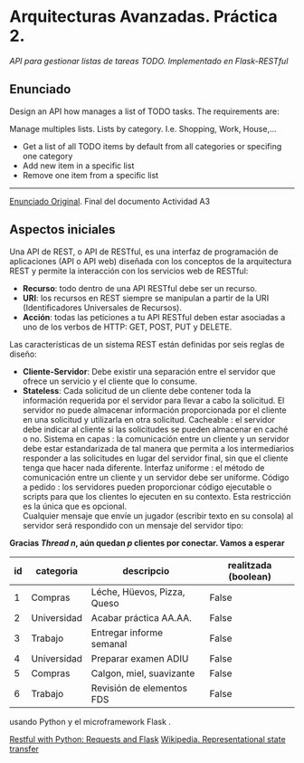 
# Arquitecturas Avanzadas. Práctica 2. 

_API para gestionar listas de tareas TODO. Implementado en Flask-RESTful_

## Enunciado

 Design an API how manages a list of TODO tasks. The requirements are:

Manage multiples lists. Lists by category. I.e. Shopping, Work, House,...
  - Get a list of all TODO items by default from all categories or specifing one category
  - Add new item in a specific list
  - Remove one item from a specific list


 ---
[Enunciado Original](https://github.com/aNDREUET648/aa.aa_restful/blob/master/Restful_with_Flask.ipynb). Final del documento Actividad A3
 
 
## Aspectos iniciales

  Una API de REST, o API de RESTful, es una interfaz de programación de aplicaciones (API o API web) diseñada con los conceptos de la arquitectura REST y permite la interacción con los servicios web de RESTful:
  - **Recurso**: todo dentro de una API RESTful debe ser un recurso.
  - **URI**: los recursos en REST siempre se manipulan a partir de la URI (Identificadores Universales de Recursos).
  - **Acción**: todas las peticiones a tu API RESTful deben estar asociadas a uno de los verbos de HTTP: GET, POST, PUT y DELETE.
    
 Las características de un sistema REST están definidas por seis reglas de diseño:

  - **Cliente-Servidor**: Debe existir una separación entre el servidor que ofrece un servicio y el cliente que lo consume.
  - **Stateless**: Cada solicitud de un cliente debe contener toda la información requerida por el servidor para llevar a cabo la solicitud. El servidor no puede almacenar información proporcionada por el cliente en una solicitud y utilizarla en otra solicitud.
Cacheable : el servidor debe indicar al cliente si las solicitudes se pueden almacenar en caché o no.
Sistema en capas : la comunicación entre un cliente y un servidor debe estar estandarizada de tal manera que permita a los intermediarios responder a las solicitudes en lugar del servidor final, sin que el cliente tenga que hacer nada diferente.
Interfaz uniforme : el método de comunicación entre un cliente y un servidor debe ser uniforme.
Código a pedido : los servidores pueden proporcionar código ejecutable o scripts para que los clientes lo ejecuten en su contexto. Esta restricción es la única que es opcional.  
 Cualquier mensaje que envíe un jugador (escribir texto en su consola) al servidor será respondido con
 un mensaje del servidor tipo: 
 
  **Gracias _Thread n_, aún quedan _p_ clientes por conectar. Vamos a esperar**
 
| id  | categoria |  descripcio  | realitzada (boolean) |
| ------------ | ------------- | ------------- | ------------- |
| 1 | Compras | Léche, Hüevos, Pizza, Queso | False |
| 2 | Universidad | Acabar práctica AA.AA. | False |
| 3 | Trabajo | Entregar informe semanal | False |
| 4 | Universidad | Preparar examen ADIU | False |
| 5 | Compras | Calgon, miel, suavizante| False |
| 6 | Trabajo | Revisión de elementos FDS | False |



usando Python y el microframework Flask .


[Restful with Python:  Requests and Flask](https://realpython.com/api-integration-in-python/)
[Wikipedia. Representational state transfer](https://en.wikipedia.org/wiki/Representational_state_transfer)
